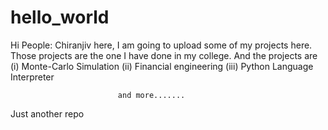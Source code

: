 # hello_world
Hi People:
  Chiranjiv here, I am going to upload some of my projects here. 
  Those projects are the one I have done in my college. 
  And the projects are (i) Monte-Carlo Simulation 
                      (ii) Financial engineering
                     (iii) Python Language Interpreter
                            
                            and more.......

Just another repo
